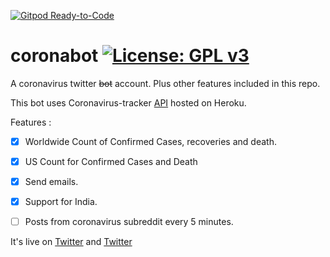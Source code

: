 [![Gitpod Ready-to-Code](https://img.shields.io/badge/Gitpod-Ready--to--Code-blue?logo=gitpod)](https://gitpod.io/#https://github.com/arthtyagi/coronabot) 

# coronabot [![License: GPL v3](https://img.shields.io/badge/License-GPLv3-blue.svg)](https://www.gnu.org/licenses/gpl-3.0)

A coronavirus twitter ~~bot~~ account. Plus other features included in this repo.

This bot uses Coronavirus-tracker [API](https://coronavirus-tracker-api.herokuapp.com/all) hosted on Heroku.

Features : 

- [x] Worldwide Count of Confirmed Cases, recoveries and death.
- [x] US Count for Confirmed Cases and Death
- [x] Send emails.
- [X] Support for India.
- [ ] Posts from coronavirus subreddit every 5 minutes. 


It's live on [Twitter](https://twitter.com/thecovidude)
and
[Twitter](https://twitter.com/mofocovidash)

